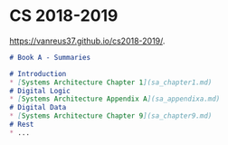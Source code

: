 # CS 2018-2019 

https://vanreus37.github.io/cs2018-2019/.

```markdown
# Book A - Summaries

# Introduction
* [Systems Architecture Chapter 1](sa_chapter1.md)
# Digital Logic
* [Systems Architecture Appendix A](sa_appendixa.md)
# Digital Data
* [Systems Architecture Chapter 9](sa_chapter9.md)
# Rest
* ...
